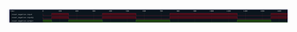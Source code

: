

<p>
<svg viewBox="0 0 1650 80" xmlns="http://www.w3.org/2000/svg">
<defs>
<clipPath id="clip">
<rect height="80" width="1650" x="0" y="0"/>
</clipPath>
</defs>
<rect fill="#0B151D" height="80" stroke="darkblue" width="1650" x="0" y="0"/>
<line stroke="#333333" stroke-width="1" x1="200" x2="200" y1="0" y2="80"/>
<text clip-path="url(#clip)" dominant-baseline="middle" fill="#D4D4D4" font-family="monospace" font-size="10px" text-anchor="middle" x="200" y="10">
0
</text>
<line stroke="#333333" stroke-width="1" x1="300" x2="300" y1="0" y2="80"/>
<text clip-path="url(#clip)" dominant-baseline="middle" fill="#D4D4D4" font-family="monospace" font-size="10px" text-anchor="middle" x="300" y="10">
100
</text>
<line stroke="#333333" stroke-width="1" x1="400" x2="400" y1="0" y2="80"/>
<text clip-path="url(#clip)" dominant-baseline="middle" fill="#D4D4D4" font-family="monospace" font-size="10px" text-anchor="middle" x="400" y="10">
200
</text>
<line stroke="#333333" stroke-width="1" x1="500" x2="500" y1="0" y2="80"/>
<text clip-path="url(#clip)" dominant-baseline="middle" fill="#D4D4D4" font-family="monospace" font-size="10px" text-anchor="middle" x="500" y="10">
300
</text>
<line stroke="#333333" stroke-width="1" x1="600" x2="600" y1="0" y2="80"/>
<text clip-path="url(#clip)" dominant-baseline="middle" fill="#D4D4D4" font-family="monospace" font-size="10px" text-anchor="middle" x="600" y="10">
400
</text>
<line stroke="#333333" stroke-width="1" x1="700" x2="700" y1="0" y2="80"/>
<text clip-path="url(#clip)" dominant-baseline="middle" fill="#D4D4D4" font-family="monospace" font-size="10px" text-anchor="middle" x="700" y="10">
500
</text>
<line stroke="#333333" stroke-width="1" x1="800" x2="800" y1="0" y2="80"/>
<text clip-path="url(#clip)" dominant-baseline="middle" fill="#D4D4D4" font-family="monospace" font-size="10px" text-anchor="middle" x="800" y="10">
600
</text>
<line stroke="#333333" stroke-width="1" x1="900" x2="900" y1="0" y2="80"/>
<text clip-path="url(#clip)" dominant-baseline="middle" fill="#D4D4D4" font-family="monospace" font-size="10px" text-anchor="middle" x="900" y="10">
700
</text>
<line stroke="#333333" stroke-width="1" x1="1000" x2="1000" y1="0" y2="80"/>
<text clip-path="url(#clip)" dominant-baseline="middle" fill="#D4D4D4" font-family="monospace" font-size="10px" text-anchor="middle" x="1000" y="10">
800
</text>
<line stroke="#333333" stroke-width="1" x1="1100" x2="1100" y1="0" y2="80"/>
<text clip-path="url(#clip)" dominant-baseline="middle" fill="#D4D4D4" font-family="monospace" font-size="10px" text-anchor="middle" x="1100" y="10">
900
</text>
<line stroke="#333333" stroke-width="1" x1="1200" x2="1200" y1="0" y2="80"/>
<text clip-path="url(#clip)" dominant-baseline="middle" fill="#D4D4D4" font-family="monospace" font-size="10px" text-anchor="middle" x="1200" y="10">
1000
</text>
<line stroke="#333333" stroke-width="1" x1="1300" x2="1300" y1="0" y2="80"/>
<text clip-path="url(#clip)" dominant-baseline="middle" fill="#D4D4D4" font-family="monospace" font-size="10px" text-anchor="middle" x="1300" y="10">
1100
</text>
<line stroke="#333333" stroke-width="1" x1="1400" x2="1400" y1="0" y2="80"/>
<text clip-path="url(#clip)" dominant-baseline="middle" fill="#D4D4D4" font-family="monospace" font-size="10px" text-anchor="middle" x="1400" y="10">
1200
</text>
<line stroke="#333333" stroke-width="1" x1="1500" x2="1500" y1="0" y2="80"/>
<text clip-path="url(#clip)" dominant-baseline="middle" fill="#D4D4D4" font-family="monospace" font-size="10px" text-anchor="middle" x="1500" y="10">
1300
</text>
<line stroke="#333333" stroke-width="1" x1="1600" x2="1600" y1="0" y2="80"/>
<text clip-path="url(#clip)" dominant-baseline="middle" fill="#D4D4D4" font-family="monospace" font-size="10px" text-anchor="middle" x="1600" y="10">
1400
</text>
<text dominant-baseline="middle" fill="#D4D4D4" font-family="monospace" font-size="10px" text-anchor="start" x="3" y="10">
Time:
</text>
<text dominant-baseline="middle" fill="#D4D4D4" font-family="monospace" font-size="10px" text-anchor="start" x="3" xml:space="preserve" y="30">
.reset_negation.input
<title>top.reset_negation.input</title>
</text>
<path d="M 200 30 L 200 37 L 251 37 L 251 30" fill="none" stroke="#D62246" stroke-width="1"/>
<rect fill="#470B17" height="14" stroke="none" width="98" x="252" y="23"/>
<path d="M 251 30 L 251 23 L 351 23 L 351 30" fill="none" stroke="#D62246" stroke-width="1"/>
<path d="M 351 30 L 351 37 L 551 37 L 551 30" fill="none" stroke="#D62246" stroke-width="1"/>
<rect fill="#470B17" height="14" stroke="none" width="198" x="552" y="23"/>
<path d="M 551 30 L 551 23 L 751 23 L 751 30" fill="none" stroke="#D62246" stroke-width="1"/>
<path d="M 751 30 L 751 37 L 951 37 L 951 30" fill="none" stroke="#D62246" stroke-width="1"/>
<rect fill="#470B17" height="14" stroke="none" width="398" x="952" y="23"/>
<path d="M 951 30 L 951 23 L 1351 23 L 1351 30" fill="none" stroke="#D62246" stroke-width="1"/>
<path d="M 1351 30 L 1351 37 L 1551 37 L 1551 30" fill="none" stroke="#D62246" stroke-width="1"/>
<rect fill="#470B17" height="14" stroke="none" width="97" x="1552" y="23"/>
<path d="M 1551 30 L 1551 23 L 1650 23 L 1650 30" fill="none" stroke="#D62246" stroke-width="1"/>
<text dominant-baseline="middle" fill="#D4D4D4" font-family="monospace" font-size="10px" text-anchor="start" x="3" xml:space="preserve" y="50">
.reset_negation.input@
<title>top.reset_negation.input@</title>
</text>
<path d="M 200 50 L 200 57 L 251 57 L 251 50" fill="none" stroke="#D62246" stroke-width="1"/>
<rect fill="#470B17" height="14" stroke="none" width="98" x="252" y="43"/>
<path d="M 251 50 L 251 43 L 351 43 L 351 50" fill="none" stroke="#D62246" stroke-width="1"/>
<path d="M 351 50 L 351 57 L 551 57 L 551 50" fill="none" stroke="#D62246" stroke-width="1"/>
<rect fill="#470B17" height="14" stroke="none" width="198" x="552" y="43"/>
<path d="M 551 50 L 551 43 L 751 43 L 751 50" fill="none" stroke="#D62246" stroke-width="1"/>
<path d="M 751 50 L 751 57 L 951 57 L 951 50" fill="none" stroke="#D62246" stroke-width="1"/>
<rect fill="#470B17" height="14" stroke="none" width="398" x="952" y="43"/>
<path d="M 951 50 L 951 43 L 1351 43 L 1351 50" fill="none" stroke="#D62246" stroke-width="1"/>
<path d="M 1351 50 L 1351 57 L 1551 57 L 1551 50" fill="none" stroke="#D62246" stroke-width="1"/>
<rect fill="#470B17" height="14" stroke="none" width="97" x="1552" y="43"/>
<path d="M 1551 50 L 1551 43 L 1650 43 L 1650 50" fill="none" stroke="#D62246" stroke-width="1"/>
<text dominant-baseline="middle" fill="#D4D4D4" font-family="monospace" font-size="10px" text-anchor="start" x="3" xml:space="preserve" y="70">
.reset_negation.output
<title>top.reset_negation.output</title>
</text>
<rect fill="#1C400C" height="14" stroke="none" width="49" x="201" y="63"/>
<path d="M 200 70 L 200 63 L 251 63 L 251 70" fill="none" stroke="#56C126" stroke-width="1"/>
<path d="M 251 70 L 251 77 L 351 77 L 351 70" fill="none" stroke="#56C126" stroke-width="1"/>
<rect fill="#1C400C" height="14" stroke="none" width="198" x="352" y="63"/>
<path d="M 351 70 L 351 63 L 551 63 L 551 70" fill="none" stroke="#56C126" stroke-width="1"/>
<path d="M 551 70 L 551 77 L 751 77 L 751 70" fill="none" stroke="#56C126" stroke-width="1"/>
<rect fill="#1C400C" height="14" stroke="none" width="198" x="752" y="63"/>
<path d="M 751 70 L 751 63 L 951 63 L 951 70" fill="none" stroke="#56C126" stroke-width="1"/>
<path d="M 951 70 L 951 77 L 1351 77 L 1351 70" fill="none" stroke="#56C126" stroke-width="1"/>
<rect fill="#1C400C" height="14" stroke="none" width="198" x="1352" y="63"/>
<path d="M 1351 70 L 1351 63 L 1551 63 L 1551 70" fill="none" stroke="#56C126" stroke-width="1"/>
<path d="M 1551 70 L 1551 77 L 1650 77 L 1650 70" fill="none" stroke="#56C126" stroke-width="1"/>
</svg>
</p>